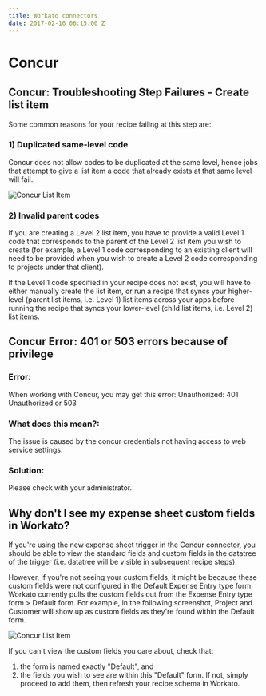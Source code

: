 ```yaml
---
title: Workato connectors
date: 2017-02-16 06:15:00 Z
---
```


# Concur

## Concur: Troubleshooting Step Failures - Create list item

Some common reasons for your recipe failing at this step are:

### 1) Duplicated same-level code
Concur does not allow codes to be duplicated at the same level, hence jobs that attempt to give a list item a code that already exists at that same level will fail.

![Concur List Item](/assets/images/jira-docs/create_list_item.png)

### 2) Invalid parent codes
If you are creating a Level 2 list item, you have to provide a valid Level 1 code that corresponds to the parent of the Level 2 list item you wish to create (for example, a Level 1 code corresponding to an existing client will need to be provided when you wish to create a Level 2 code corresponding to projects under that client).

If the Level 1 code specified in your recipe does not exist, you will have to either manually create the list item, or run a recipe that syncs your higher-level (parent list items, i.e. Level 1) list items across your apps before running the recipe that syncs your lower-level (child list items, i.e. Level 2) list items.

## Concur Error: 401 or 503 errors because of privilege

### Error: 
When working with Concur, you may get this error: Unauthorized: 401 Unauthorized or 503
 
### What does this mean?: 
The issue is caused by the concur credentials not having access to web service settings. 

### Solution: 
Please check with your administrator.

## Why don't I see my expense sheet custom fields in Workato?

If you're using the new expense sheet trigger in the Concur connector, you should be able to view the standard fields and custom fields in the datatree of the trigger (i.e. datatree will be visible in subsequent recipe steps).

However, if you're not seeing your custom fields, it might be because these custom fields were not configured in the Default Expense Entry type form. Workato currently pulls the custom fields out from the Expense Entry type form > Default form. For example, in the following screenshot, Project and Customer will show up as custom fields as they're found within the Default form.

![Concur List Item](/assets/images/jira-docs/expense_entry.jpg)

If you can't view the custom fields you care about, check that:
1) the form is named exactly "Default", and
2) the fields you wish to see are within this "Default" form. If not, simply proceed to add them, then refresh your recipe schema in Workato.

